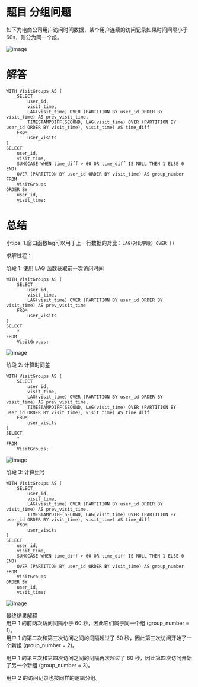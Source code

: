 # 题目 分组问题

如下为电商公司用户访问时间数据，某个用户连续的访问记录如果时间间隔小于60s，则分为同一个组。

![image](https://github.com/user-attachments/assets/c650e8ef-09b1-43f6-922f-7005d04b21de)

# 解答

```mysql
WITH VisitGroups AS (
    SELECT
        user_id,
        visit_time,
        LAG(visit_time) OVER (PARTITION BY user_id ORDER BY visit_time) AS prev_visit_time,
        TIMESTAMPDIFF(SECOND, LAG(visit_time) OVER (PARTITION BY user_id ORDER BY visit_time), visit_time) AS time_diff
    FROM
        user_visits
)
SELECT
    user_id,
    visit_time,
    SUM(CASE WHEN time_diff > 60 OR time_diff IS NULL THEN 1 ELSE 0 END) 
    OVER (PARTITION BY user_id ORDER BY visit_time) AS group_number
FROM
    VisitGroups
ORDER BY
    user_id,
    visit_time;

```

# 总结

小tips:
1.窗口函数lag可以用于上一行数据的对比：```LAG(对比字段) OVER ()```

求解过程：

阶段 1: 使用 LAG 函数获取前一次访问时间

```mysql
WITH VisitGroups AS (
    SELECT
        user_id,
        visit_time,
        LAG(visit_time) OVER (PARTITION BY user_id ORDER BY visit_time) AS prev_visit_time
    FROM
        user_visits
)
SELECT
    *
FROM
    VisitGroups;

```

![image](https://github.com/user-attachments/assets/0cae84f8-b017-439f-a5b7-df566cb048e9)

阶段 2: 计算时间差

```mysql
WITH VisitGroups AS (
    SELECT
        user_id,
        visit_time,
        LAG(visit_time) OVER (PARTITION BY user_id ORDER BY visit_time) AS prev_visit_time,
        TIMESTAMPDIFF(SECOND, LAG(visit_time) OVER (PARTITION BY user_id ORDER BY visit_time), visit_time) AS time_diff
    FROM
        user_visits
)
SELECT
    *
FROM
    VisitGroups;

```

![image](https://github.com/user-attachments/assets/d8bd3570-d0be-4b90-a6b7-e06e6aa7f6e4)

阶段 3: 计算组号

```mysql
WITH VisitGroups AS (
    SELECT
        user_id,
        visit_time,
        LAG(visit_time) OVER (PARTITION BY user_id ORDER BY visit_time) AS prev_visit_time,
        TIMESTAMPDIFF(SECOND, LAG(visit_time) OVER (PARTITION BY user_id ORDER BY visit_time), visit_time) AS time_diff
    FROM
        user_visits
)
SELECT
    user_id,
    visit_time,
    SUM(CASE WHEN time_diff > 60 OR time_diff IS NULL THEN 1 ELSE 0 END) 
    OVER (PARTITION BY user_id ORDER BY visit_time) AS group_number
FROM
    VisitGroups
ORDER BY
    user_id,
    visit_time;

```

![image](https://github.com/user-attachments/assets/73e2249e-e9ba-42d9-96cf-c37572cee0f8)


最终结果解释   
用户 1 的前两次访问间隔小于 60 秒，因此它们属于同一个组 (group_number = 1)。   
用户 1 的第二次和第三次访问之间的间隔超过了 60 秒，因此第三次访问开始了一个新组 (group_number = 2)。

用户 1 的第三次和第四次访问之间的间隔再次超过了 60 秒，因此第四次访问开始了另一个新组 (group_number = 3)。

用户 2 的访问记录也按同样的逻辑分组。
